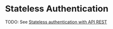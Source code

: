 # Stateless Authentication

TODO: See [Stateless authentication with API REST](http://www.kaleidos.net/blog/295/stateless-authentication-with-api-rest/)